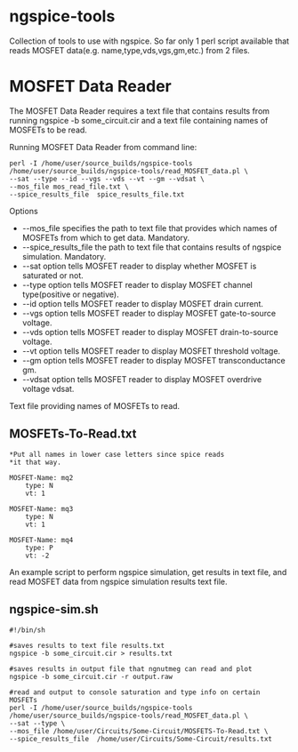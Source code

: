 # ngspice-tools
Collection of tools to use with ngspice. So far only 1 perl script available that reads MOSFET data(e.g. name,type,vds,vgs,gm,etc.) from 2 files.

# MOSFET Data Reader

The MOSFET Data Reader requires a text file that contains results from running ngspice -b some_circuit.cir
and a text file containing names of MOSFETs to be read.

Running MOSFET Data Reader from command line:
```
perl -I /home/user/source_builds/ngspice-tools /home/user/source_builds/ngspice-tools/read_MOSFET_data.pl \
--sat --type --id --vgs --vds --vt --gm --vdsat \
--mos_file mos_read_file.txt \
--spice_results_file  spice_results_file.txt
```

Options
*  --mos_file specifies the path to text file that provides which names of MOSFETs from which to get data. Mandatory.
*  --spice_results_file the path to text file that contains results of ngspice simulation. Mandatory.
*  --sat option tells MOSFET reader to display whether MOSFET is saturated or not. 
*  --type option tells MOSFET reader to display MOSFET channel type(positive or negative).
*  --id option tells MOSFET reader to display MOSFET drain current.
*  --vgs option tells MOSFET reader to display MOSFET gate-to-source voltage.
*  --vds option tells MOSFET reader to display MOSFET drain-to-source voltage.
*  --vt option tells MOSFET reader to display MOSFET threshold voltage.
*  --gm option tells MOSFET reader to display MOSFET transconductance gm.
*  --vdsat option tells MOSFET reader to display MOSFET overdrive voltage vdsat.

Text file providing names of MOSFETs to read.
## MOSFETs-To-Read.txt
```
*Put all names in lower case letters since spice reads
*it that way.
 
MOSFET-Name: mq2
	type: N
	vt: 1
	
MOSFET-Name: mq3
	type: N
	vt: 1

MOSFET-Name: mq4
	type: P
	vt: -2
```

An example script to perform ngspice simulation, get results in text file, and read MOSFET data from ngspice simulation
results text file.
## ngspice-sim.sh
```
#!/bin/sh

#saves results to text file results.txt
ngspice -b some_circuit.cir > results.txt  

#saves results in output file that ngnutmeg can read and plot
ngspice -b some_circuit.cir -r output.raw 

#read and output to console saturation and type info on certain MOSFETs
perl -I /home/user/source_builds/ngspice-tools /home/user/source_builds/ngspice-tools/read_MOSFET_data.pl \
--sat --type \
--mos_file /home/user/Circuits/Some-Circuit/MOSFETS-To-Read.txt \
--spice_results_file  /home/user/Circuits/Some-Circuit/results.txt
```
